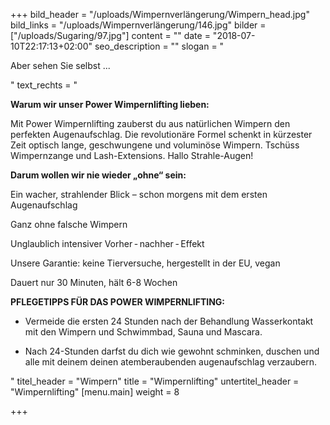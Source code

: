 +++
bild_header = "/uploads/Wimpernverlängerung/Wimpern_head.jpg"
bild_links = "/uploads/Wimpernverlängerung/146.jpg"
bilder = ["/uploads/Sugaring/97.jpg"]
content = ""
date = "2018-07-10T22:17:13+02:00"
seo_description = ""
slogan = "<p>Aber sehen Sie selbst ...</p>"
text_rechts = "<p><strong>Warum wir unser Power Wimpernlifting lieben:</strong></p><p>Mit Power Wimpernlifting zauberst du aus natürlichen Wimpern den perfekten Augenaufschlag. Die revolutionäre Formel schenkt in kürzester Zeit optisch lange, geschwungene und voluminöse Wimpern. Tschüss Wimpernzange und Lash-Extensions. Hallo Strahle-Augen!</p><p><strong>Darum wollen wir nie wieder „ohne“ sein:</strong></p><p>Ein wacher, strahlender Blick – schon morgens mit dem ersten Augenaufschlag</p><p>Ganz ohne falsche Wimpern</p><p>Unglaublich intensiver Vorher - nachher - Effekt</p><p>Unsere Garantie: keine Tierversuche, hergestellt in der EU, vegan</p><p>Dauert nur 30 Minuten, hält 6-8 Wochen</p><p><strong>PFLEGETIPPS FÜR DAS POWER WIMPERNLIFTING:</strong></p><ul><li><p>Vermeide die ersten 24 Stunden nach der Behandlung Wasserkontakt mit den Wimpern und Schwimmbad, Sauna und Mascara.</p></li><li><p>Nach 24-Stunden darfst du dich wie gewohnt schminken, duschen und alle mit deinem deinen atemberaubenden augenaufschlag verzaubern.</p></li></ul>"
titel_header = "Wimpern"
title = "Wimpernlifting"
untertitel_header = "Wimpernlifting"
[menu.main]
weight = 8

+++
